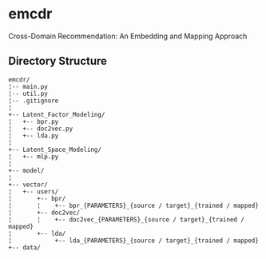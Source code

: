 # emcdr
Cross-Domain Recommendation: An Embedding and Mapping Approach

## Directory Structure

```
emcdr/
¦-- main.py
¦-- util.py
¦-- .gitignore
¦
+-- Latent_Factor_Modeling/
¦   +-- bpr.py
¦   +-- doc2vec.py
¦   +-- lda.py
¦
+-- Latent_Space_Modeling/
¦   +-- mlp.py 
¦
+-- model/
¦ 
+-- vector/
¦   +-- users/
¦       +-- bpr/
¦       ¦    +-- bpr_{PARAMETERS}_{source / target}_{trained / mapped}
¦       +-- doc2vec/
¦       ¦    +-- doc2vec_{PARAMETERS}_{source / target}_{trained / mapped}
¦       +-- lda/
¦            +-- lda_{PARAMETERS}_{source / target}_{trained / mapped}
+-- data/
```
